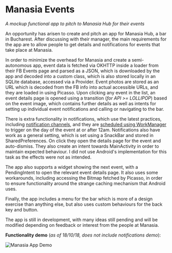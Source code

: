 # Manasia Events
*A mockup functional app to pitch to Manasia Hub for their events*

An opportunity has arisen to create and pitch an app for Manasia Hub, a bar in Bucharest. After discussing with their manager, 
the main requirements for the app are to allow people to get details and notifications for events that take place at Manasia.

In order to minimize the overhead for Manasia and create a semi-autonomous app, event data is fetched via OKHTTP inside a loader 
from their FB Events page and parsed as a JSON, which is downloaded by the app and decoded into a custom class, which is also 
stored locally in an SQLite database, accessed via a Provider. Event photos are stored as an URL which is decoded from the FB 
info into actual accessible URLs, and they are loaded in using Picasso. Upon clicking any event in the list, an event details
page is opened using a transition (*for API >= LOLLIPOP*) based on the event image, which contains further details as well as 
intents for setting up individual event notifications and calling or navigating to the bar.

There is extra functionality in notifications, which use the latest practices, including [notification channels](https://medium.com/p/ae36006a921b), and they are 
[scheduled using WorkManager](https://medium.com/@eydryan/scheduling-notifications-on-android-with-workmanager-6d84b7f64613) to trigger on the day of the event at or after 12am. Notifications also have work as a general setting,
which is set using a SnackBar and stored in SharedPreferences. On click they open the details page for the event and auto-dismiss. 
They also create an intent towards MainActivity in order to maintain expected behaviour. I did not use Android's implementation 
for this task as the effects were not as intended.

The app also supports a widget showing the next event, with a PendingIntent to open the relevant event details page. It also uses
some workarounds, including accessing the Bitmap fetched by Picasso, in order to ensure functionality around the strange caching
mechanism that Android uses.

Finally, the app includes a menu for the bar which is more of a design exercise than anything else, but also uses custom 
behaviours for the back key and button. 

The app is still in development, with many ideas still pending and will be modified depending on feedback or interest from the 
people at Manasia.

**Functionality demo** (*as of 18/10/18, does not include notifications demo*):

![Manasia App Demo](https://thumbs.gfycat.com/QualifiedFreeHypacrosaurus-size_restricted.gif)

